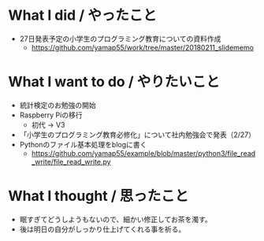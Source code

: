 # What I did / やったこと
- 27日発表予定の小学生のプログラミング教育についての資料作成
  - https://github.com/yamap55/work/tree/master/20180211_slidememo

# What I want to do / やりたいこと
- 統計検定のお勉強の開始
- Raspberry Piの移行
  - 初代 → V3
- 「小学生のプログラミング教育必修化」について社内勉強会で発表（2/27）
- Pythonのファイル基本処理をblogに書く
  - https://github.com/yamap55/example/blob/master/python3/file_read_write/file_read_write.py

# What I thought / 思ったこと
- 眠すぎてどうしようもないので、細かい修正してお茶を濁す。
- 後は明日の自分がしっかり仕上げてくれる事を祈る。

